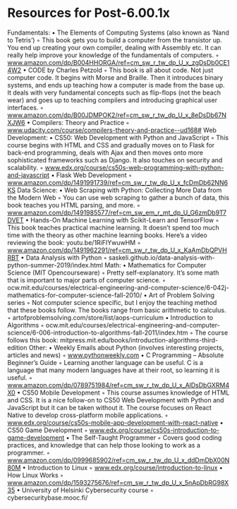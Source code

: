 # Resources for Post-6.00.1x 

Fundamentals:
    • The Elements of Computing Systems (also known as ‘Nand to Tetris’)
        ◦ This book gets you to build a computer from the transistor up. You end up creating your own compiler, dealing with Assembly etc. It can really help improve your knowledge of the fundamentals of computers.
        ◦ www.amazon.com/dp/B004HHORGA/ref=cm_sw_r_tw_dp_U_x_zgDsDb0CE14W2
    • CODE by Charles Petzold
        ◦ This book is all about code. Not just computer code. It begins with Morse and Braille. Then it introduces binary systems, and ends up teaching how a computer is made from the base up. It deals with very fundamental concepts such as flip-flops (not the beach wear) and goes up to teaching compilers and introducing graphical user interfaces.
        ◦ www.amazon.com/dp/B00JDMPOK2/ref=cm_sw_r_tw_dp_U_x_8eDsDb67NXJW6
    • Compilers: Theory and Practice
        ◦ www.udacity.com/course/compilers-theory-and-practice--ud168#
Web Development:
    • CS50: Web Development with Python and JavaScript
        ◦ This course begins with HTML and CSS and gradually moves on to Flask for back-end programming, deals with Ajax and then moves onto more sophisticated frameworks such as Django. It also touches on security and scalability.
        ◦ www.edx.org/course/cs50s-web-programming-with-python-and-javascript
    • Flask Web Development
        ◦ www.amazon.com/dp/1491991739/ref=cm_sw_r_tw_dp_U_x_fcDmDb62NN6KS
Data Science:
    • Web Scraping with Python: Collecting More Data from the Modern Web
        ◦ You can use web scraping to gather a bunch of data, this book teaches you HTML parsing, and more.
        ◦ www.amazon.com/dp/1491985577/ref=cm_sw_em_r_mt_dp_U_G6zmDb9T7DVET
    • Hands-On Machine Learning with Scikit-Learn and TensorFlow
        ◦ This book teaches practical machine learning. It doesn’t spend too much time with the theory as other machine learning books. Here’s a video reviewing the book: youtu.be/1RiFIYwuwHM 
        ◦ www.amazon.com/dp/1491962291/ref=cm_sw_r_tw_dp_U_x_KaAmDbQPVHRBT 
    • Data Analysis with Python
        ◦ saskeli.github.io/data-analysis-with-python-summer-2019/index.html
Math:
    • Mathematics for Computer Science (MIT Opencourseware)
        ◦ Pretty self-explanatory. It’s some math that is important to major parts of computer science.
        ◦ ocw.mit.edu/courses/electrical-engineering-and-computer-science/6-042j-mathematics-for-computer-science-fall-2010/
    • Art of Problem Solving series
        ◦ Not computer science specific, but I enjoy the teaching method that these books follow. The books range from basic arithmetic to calculus. 
        ◦ artofproblemsolving.com/store/list/aops-curriculum
    • Introduction to Algorithms
        ◦ ocw.mit.edu/courses/electrical-engineering-and-computer-science/6-006-introduction-to-algorithms-fall-2011/index.htm
        ◦ The course follows this book: mitpress.mit.edu/books/introduction-algorithms-third-edition
Other:
    • Weekly Emails about Python (involves interesting projects, articles and news)
        ◦ www.pythonweekly.com
    • C Programming – Absolute Beginner’s Guide
        ◦ Learning another language can be useful. C is a language that many modern languages have at their root, so learning it is useful.
        ◦ www.amazon.com/dp/0789751984/ref=cm_sw_r_tw_dp_U_x_AlDsDbGXRM4X0
    • CS50 Mobile Development
        ◦ This course assumes knowledge of HTML and CSS. It is a nice follow-on to CS50 Web Development with Python and JavaScript but it can be taken without it. The course focuses on React Native to develop cross-platform mobile applications.
        ◦ www.edx.org/course/cs50s-mobile-app-development-with-react-native
    • CS50 Game Development
        ◦ www.edx.org/course/cs50s-introduction-to-game-development
    • The Self-Taught Programmer
        ◦ Covers good coding practices, and knowledge that can help those looking to work as a programmer.
        ◦ www.amazon.com/dp/0999685902/ref=cm_sw_r_tw_dp_U_x_ddDmDbX00N80M
    • Introduction to Linux
        ◦ www.edx.org/course/introduction-to-linux
    • How Linux Works
        ◦ www.amazon.com/dp/1593275676/ref=cm_sw_r_tw_dp_U_x_5nApDbRG98X35
    • University of Helsinki Cybersecurity course
        ◦ cybersecuritybase.mooc.fi/


